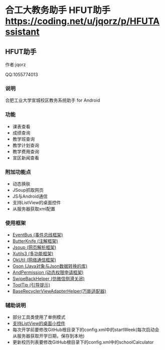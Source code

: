 # 合工大教务助手 HFUT助手 https://coding.net/u/jqorz/p/HFUTAssistant

## HFUT助手

作者:jqorz

QQ:1055774013

### 说明
合肥工业大学宣城校区教务系统助手 for Android

### 功能
- 课表查看
- 成绩查询
- 教学班查询
- 教学计划查询
- 教学费用查询
- 宣区新闻查看

### 附加功能点
- 动态换肤
- JSoup抓取网页
- JS与Android通信
- 支持ListView的桌面控件
- 从服务器获取xml配置

### 使用框架
- [EventBus (事件总线框架)](https://www.baidu.com/s?tn=mswin_oem_dg&ie=utf-16&word=eventbus)
- [ButterKnife (注解框架)](http://jakewharton.github.io/butterknife/)
- [Jsoup (网页解析框架)](http://www.cnblogs.com/zyw-205520/p/3421687.html)
- [Xutils3 (多功能框架)](地址:http://blog.csdn.net/a1002450926/article/details/50364196)
- [OkUtil (网络通信框架)](http://blog.csdn.net/lmj623565791/article/details/47911083)
- [Gson (Java对象与Json数据转换的库)](http://blog.csdn.net/wanghao200906/article/details/45889955)
- [AndPermission (动态权限申请框架)](https://github.com/yanzhenjie/AndPermission/blob/master/README-CN.md)
- [SwipeBackHelper (仿微信侧滑关闭)](https://github.com/Jude95/SwipeBackHelper/blob/master/README_ch.md)
- [ToolTip (引导提示)](https://github.com/sephiroth74/android-target-tooltip)
- [BaseRecyclerViewAdapterHelper(万能适配器)](https://github.com/CymChad/BaseRecyclerViewAdapterHelper)

### 辅助说明
- 部分工具类使用了单例模式
- [支持ListView的桌面小控件](http://blog.csdn.net/sk719887916/article/details/47027263)
- 每次开学前要修改GitHub根目录下的config.xml中的startWeek(每次启动会从服务器获取开学日期，保存到本地)
- 更新校历列表要修改GitHub根目录下的config.xml中的schoolCalculator
